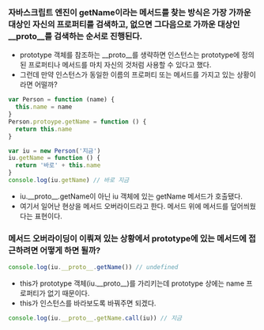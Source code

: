 ### 자바스크립트 엔진이 getName이라는 메서드를 찾는 방식은 가장 가까운 대상인 자신의 프로퍼티를 검색하고, 없으면 그다음으로 가까운 대상인 __proto__를 검색하는 순서로 진행된다.

- prototype 객체를 참조하는 __proto__를 생략하면 인스턴스는 prototype에 정의된 프로퍼티나 메서드를 마치 자신의 것처럼 사용할 수 있다고 했다.
- 그런데 만약 인스턴스가 동일한 이름의 프로퍼티 또는 메서드를 가지고 있는 상황이라면 어떨까?

```javascript
var Person = function (name) {
  this.name = name
}
Person.protoype.getName = function () {
  return this.name
}

var iu = new Person('지금')
iu.getName = function () {
  return '바로' + this.name
}
console.log(iu.getName) // 바로 지금
```

- iu.\_\_proto__.getName이 아닌 iu 객체에 있는 getName 메서드가 호출됐다.
- 여기서 일어난 현상을 메서드 오버라이드라고 한다. 메서드 위에 메서드를 덮어씌웠다는 표현이다.

### 메서드 오버라이딩이 이뤄져 있는 상황에서 prototype에 있는 메서드에 접근하려면 어떻게 하면 될까?

```javascript
console.log(iu.__proto__.getName()) // undefined
```

- this가 prototype 객체(iu.\_\_proto__)를 가리키는데 prototype 상에는 name 프로퍼티가 없기 때문이다.
- this가 인스턴스를 바라보도록 바꿔주면 되겠다.

```javascript
console.log(iu.__proto__.getName.call(iu)) // 지금
```
